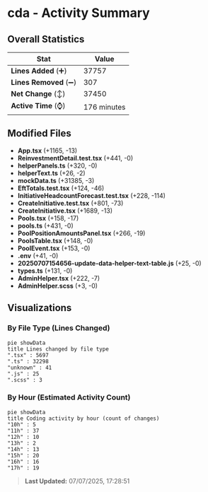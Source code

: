 # cda - Activity Summary 

## Overall Statistics

| Stat                   | Value                                                             |
| ---------------------- | ----------------------------------------------------------------- |
| **Lines Added** (➕)   | 37757                                          |
| **Lines Removed** (➖) | 307                                        |
| **Net Change** (↕)    | 37450                |
| **Active Time** (⌚)   | 176 minutes |


## Modified Files
- **App.tsx** (+1165, -13)
- **ReinvestmentDetail.test.tsx** (+441, -0)
- **helperPanels.ts** (+320, -0)
- **helperText.ts** (+26, -2)
- **mockData.ts** (+31385, -3)
- **EftTotals.test.tsx** (+124, -46)
- **InitiativeHeadcountForecast.test.tsx** (+228, -114)
- **CreateInitiative.test.tsx** (+801, -73)
- **CreateInitiative.tsx** (+1689, -13)
- **Pools.tsx** (+158, -17)
- **pools.ts** (+431, -0)
- **PoolPositionAmountsPanel.tsx** (+266, -19)
- **PoolsTable.tsx** (+148, -0)
- **PoolEvent.tsx** (+153, -0)
- **.env** (+41, -0)
- **20250707154656-update-data-helper-text-table.js** (+25, -0)
- **types.ts** (+131, -0)
- **AdminHelper.tsx** (+222, -7)
- **AdminHelper.scss** (+3, -0)

## Visualizations

### By File Type (Lines Changed)

```mermaid
pie showData
title Lines changed by file type
".tsx" : 5697
".ts" : 32298
"unknown" : 41
".js" : 25
".scss" : 3
```

### By Hour (Estimated Activity Count)

```mermaid
pie showData
title Coding activity by hour (count of changes)
"10h" : 5
"11h" : 37
"12h" : 10
"13h" : 2
"14h" : 13
"15h" : 20
"16h" : 16
"17h" : 19
```


> **Last Updated:** 07/07/2025, 17:28:51